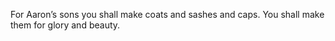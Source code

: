 For Aaron’s sons you shall make coats and sashes and caps. You shall make them for glory and beauty.
